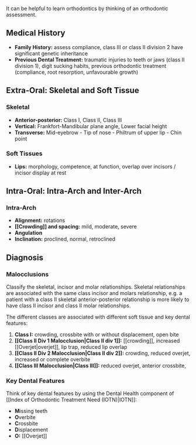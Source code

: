 It can be helpful to learn orthodontics by thinking of an orthodontic assessment.

## Medical History
* **Family History:** assess compliance, class III or class II division 2 have significant genetic inheritance
* **Previous Dental Treatment:** traumatic injuries to teeth or jaws (class II division 1), digit sucking habits, previous orthodontic treatment (compliance, root resorption, unfavourable growth)

## Extra-Oral: Skeletal and Soft Tissue

### Skeletal
* **Anterior-posterior:** Class I, Class II, Class III
* **Vertical:** Frankfort-Mandibular plane angle, Lower facial height
* **Transverse:** Mid-eyebrow - Tip of nose - Philtrum of upper lip - Chin point

### Soft Tissues
* **Lips:** morphology, competence, at function, overlap over incisors / incisor display at rest

## Intra-Oral: Intra-Arch and Inter-Arch

### Intra-Arch
* **Alignment:** rotations
* **[[Crowding]] and spacing:** mild, moderate, severe
* **Angulation**
* **Inclination:** proclined, normal, retroclined

## Diagnosis

### Malocclusions
Classify the skeletal, incisor and molar relationships. Skeletal relationships are associated with the same class incisor and molars relationship, e.g. a patient with a class II skeletal anterior-posterior relationship is more likely to have class II incisor and class II molar relationships.

The different classes are associated with different soft tissue and key dental features:
1. **Class I:** crowding, crossbite with or without displacement, open bite
2. **[[Class II Div 1 Malocclusion|Class II div 1]]:** [[crowding]], increased [[Overjet|overjet]], lip trap, reduced lip overlap
3. **[[Class II Div 2 Malocclusion|Class II div 2]]:** crowding, reduced overjet, increased or complete overbite
4. **[[Class III Malocclusion|Class III]]:** reduced overjet, anterior crossbite,

### Key Dental Features
Think of key dental features by using the Dental Health component of [[Index of Orthodontic Treatment Need (IOTN)|IOTN]]:
* **M**issing teeth
* **O**verbite
* **C**rossbite
* **D**isplacement
* **O:** [[Overjet]]
